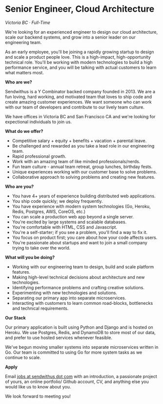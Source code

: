 Senior Engineer, Cloud Architecture
===


_Victoria BC &middot; Full-Time_

We're looking for an experienced engineer to design our cloud architecture, scale our backend systems, and grow into a senior leader on our engineering team.

As an early employee, you'll be joining a rapidly growing startup to design and scale a product people love. This is a high-impact, high-opportunity technical role. You'll be working with modern technologies to build a high performance service, and you will be talking with actual customers to learn what matters most.

<!-- more -->



__Who are we?__

Sendwithus is a Y Combinator backed company founded in 2013. We are a fun loving, hard working, and motivated team that loves to ship code and create amazing customer experiences. We want someone who can work with our team of developers and contribute to our lively team culture.

We have offices in Victoria BC and San Francisco CA and we're looking for expectional individuals to join us.



__What do we offer?__

* Competitive salary + equity + benefits + vacation + parental leave.
* Be challenged and rewarded as you take a lead role in our engineering team.
* Rapid professional growth.
* Work with an amazing team of like minded professionals/nerds.
* Fun team culture - annual team retreat, group lunches, birthday fests.
* Unique experiences working with our customer base to solve problems.
* Collaborative approach to solving problems and creating new features.



__Who are you?__

* You have 4+ years of experience building distributed web applications.
* You ship code quickly; we deploy frequently.
* You have experience with modern system technologies (Go, Heroku, Redis, Postgres, AWS, CoreOS, etc.)
* You can scale a production web app beyond a single server.
* You're excited by large systems and scalable databases.
* You're comfortable with HTML, CSS and Javascript.
* You're a self-starter; if you see a problem, you'll find a way to fix it.
* You focus on product first; you care about how your code affects users.
* You're passionate about startups and want to join a small company trying to take over the world.



__What will you be doing?__

* Working with our engineering team to design, build and scale platform features.
* Making high-level technical decisions about architecture and new technologies.
* Identifying performance problems and crafting creative solutions.
* Experimenting with new technologies and solutions.
* Separating our primary app into separate microservices.
* Interacting with customers to learn common road-blocks, bottlenecks and technical requirements.



__Our Stack__

Our primary application is built using Python and Django and is hosted on Heroku. We use Postgres, Redis, and DynamoDB to store most of our data, and prefer to use hosted services whenever feasible.

We've begun moving smaller systems into separate microservices written in Go. Our team is committed to using Go for more system tasks as we continue to scale.



__Apply__

Email [jobs at sendwithus dot com](mailto:jobs@sendwithus.com) with an introduction, a passionate project of yours, an online portfolio/ Github account, CV, and anything else you would like us to know about you.

We look forward to meeting you!
